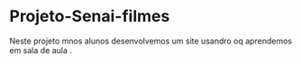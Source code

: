 # Projeto-Senai-filmes
Neste projeto mnos alunos desenvolvemos um site usandro oq aprendemos em sala de aula .
